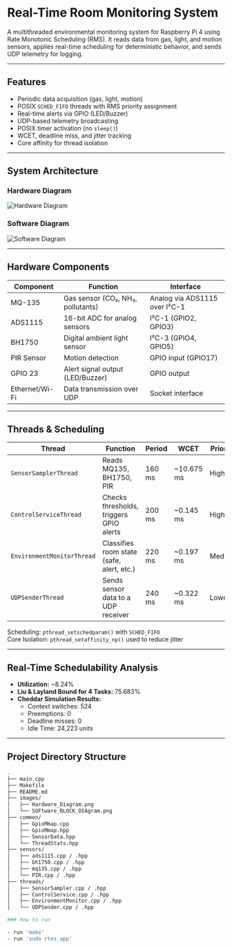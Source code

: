 # Real-Time Room Monitoring System

A multithreaded environmental monitoring system for Raspberry Pi 4 using Rate Monotonic Scheduling (RMS). It reads data from gas, light, and motion sensors, applies real-time scheduling for deterministic behavior, and sends UDP telemetry for logging.

---

## Features

- Periodic data acquisition (gas, light, motion)
- POSIX `SCHED_FIFO` threads with RMS priority assignment
- Real-time alerts via GPIO (LED/Buzzer)
- UDP-based telemetry broadcasting
- POSIX timer activation (no `sleep()`)
- WCET, deadline miss, and jitter tracking
- Core affinity for thread isolation

---

## System Architecture

### Hardware Diagram

![Hardware Diagram](images/Hardware_Diagram.png)

### Software Diagram

![Software Diagram](images/SOFtware_BLOCK_DIAgram.png)

---

## Hardware Components

| Component     | Function                                      | Interface                      |
|---------------|-----------------------------------------------|-------------------------------|
| MQ-135        | Gas sensor (CO₂, NH₃, pollutants)             | Analog via ADS1115 over I²C-1 |
| ADS1115       | 16-bit ADC for analog sensors                 | I²C-1 (GPIO2, GPIO3)           |
| BH1750        | Digital ambient light sensor                  | I²C-3 (GPIO4, GPIO5)           |
| PIR Sensor    | Motion detection                              | GPIO input (GPIO17)           |
| GPIO 23       | Alert signal output (LED/Buzzer)              | GPIO output                    |
| Ethernet/Wi-Fi| Data transmission over UDP                    | Socket interface               |

---

## Threads & Scheduling

| Thread                 | Function                                    | Period | WCET       | Priority |
|------------------------|---------------------------------------------|--------|------------|----------|
| `SensorSamplerThread`  | Reads MQ135, BH1750, PIR                    | 160 ms | ~10.675 ms | Highest  |
| `ControlServiceThread` | Checks thresholds, triggers GPIO alerts     | 200 ms | ~0.145 ms  | High     |
| `EnvironmentMonitorThread` | Classifies room state (safe, alert, etc.) | 220 ms | ~0.197 ms  | Medium   |
| `UDPSenderThread`      | Sends sensor data to a UDP receiver         | 240 ms | ~0.322 ms  | Lowest   |

Scheduling: `pthread_setschedparam()` with `SCHED_FIFO`  
Core Isolation: `pthread_setaffinity_np()` used to reduce jitter

---

## Real-Time Schedulability Analysis

- **Utilization:** ~8.24%
- **Liu & Layland Bound for 4 Tasks:** 75.683%
- **Cheddar Simulation Results:**
  - Context switches: 524
  - Preemptions: 0
  - Deadline misses: 0
  - Idle Time: 24,223 units

---

## Project Directory Structure

```bash
.
├── main.cpp
├── Makefile
├── README.md
├── images/
│   ├── Hardware_Diagram.png
│   └── SOFtware_BLOCK_DIAgram.png
├── common/
│   ├── GpioMmap.cpp
│   ├── GpioMmap.hpp
│   ├── SensorData.hpp
│   └── ThreadStats.hpp
├── sensors/
│   ├── ads1115.cpp / .hpp
│   ├── bh1750.cpp / .hpp
│   ├── mq135.cpp / .hpp
│   └── PIR.cpp / .hpp
├── threads/
│   ├── SensorSampler.cpp / .hpp
│   ├── ControlService.cpp / .hpp
│   ├── EnvironmentMonitor.cpp / .hpp
│   └── UDPSender.cpp / .hpp

### How to run

- run 'make'
- run 'sudo rtes_app'